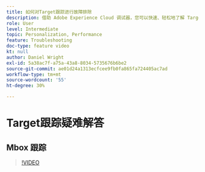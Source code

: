```yaml
---
title: 如何对Target跟踪进行故障排除
description: 借助 Adobe Experience Cloud 调试器，您可以快速、轻松地了解 Target 实施。了解如何在Experience Cloud中进行身份验证，并使用功能强大的Target跟踪工具检查您的活动、受众资格以及访客配置文件。
role: User
level: Intermediate
topic: Personalization, Performance
feature: Troubleshooting
doc-type: feature video
kt: null
author: Daniel Wright
exl-id: 5a38ac7f-a75a-43a8-8034-5735676b6be2
source-git-commit: ae01d24a1313ecfcee9fb0fa865fa724405ac7ad
workflow-type: tm+mt
source-wordcount: '55'
ht-degree: 30%

---
```


# Target跟踪疑难解答

## Mbox 跟踪

>[!VIDEO](https://video.tv.adobe.com/v/23113/?quality=12)
